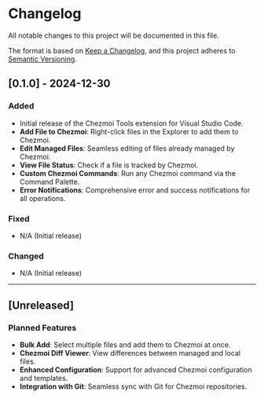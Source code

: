# Changelog

All notable changes to this project will be documented in this file.

The format is based on [Keep a Changelog](https://keepachangelog.com/), and this project adheres to [Semantic Versioning](https://semver.org/).

## [0.1.0] - 2024-12-30

### Added
- Initial release of the Chezmoi Tools extension for Visual Studio Code.
- **Add File to Chezmoi**: Right-click files in the Explorer to add them to Chezmoi.
- **Edit Managed Files**: Seamless editing of files already managed by Chezmoi.
- **View File Status**: Check if a file is tracked by Chezmoi.
- **Custom Chezmoi Commands**: Run any Chezmoi command via the Command Palette.
- **Error Notifications**: Comprehensive error and success notifications for all operations.

### Fixed
- N/A (Initial release)

### Changed
- N/A (Initial release)

---

## [Unreleased]

### Planned Features
- **Bulk Add**: Select multiple files and add them to Chezmoi at once.
- **Chezmoi Diff Viewer**: View differences between managed and local files.
- **Enhanced Configuration**: Support for advanced Chezmoi configuration and templates.
- **Integration with Git**: Seamless sync with Git for Chezmoi repositories.
